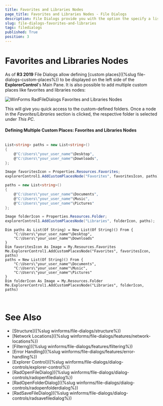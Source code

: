 ```yaml
---
title: Favorites and Libraries Nodes
page_title: Favorites and Libraries Nodes - File Dialogs
description: File Dialogs provide you with the option the specify a list of directories displayed above the Treeview navigation.
slug: file-dialogs-favorites-and-libraries
tags: filedialogs
published: True
position: 3 
---
```


#  Favorites and Libraries Nodes

As of **R3 2019** File Dialogs allow defining [custom places]({%slug file-dialogs-custom-places%}) to be displayed on the left side of the **ExplorerControl**'s Main Pane. It is also possible to add multiple custom places like favorites and libraries nodes:

![WinForms RadFileDialogs Favorites and Libraries Nodes](images/file-dialogs-favorites-and-libraries001.png)

This will give you quick access to the custom-defined folders. Once a node in the *Favorites/Libraries* section is clicked, the respective folder is selected under *This PC*.

#### Defining Multiple Custom Places: Favorites and Libraries Nodes


````C#

List<string> paths = new List<string>()
{
    @"C:\Users\"your_user_name"\Desktop",
    @"C:\Users\"your_user_name"\Downloads", 
};

Image favoritesIcon = Properties.Resources.Favorites;
explorerControl1.AddCustomPlacesNode("Favorites", favoritesIcon, paths);

paths = new List<string>()
{
    @"C:\Users\"your_user_name"\Documents",
    @"C:\Users\"your_user_name"\Music", 
    @"C:\Users\"your_user_name"\Pictures"
};

Image folderIcon = Properties.Resources.Folder;
explorerControl1.AddCustomPlacesNode("Libraries", folderIcon, paths);


````
````VB.NET
Dim paths As List(Of String) = New List(Of String)() From {
    "C:\Users\"your_user_name"\Desktop",
    "C:\Users\"your_user_name"\Downloads"
}
Dim favoritesIcon As Image = My.Resources.Favorites
Me.ExplorerControl1.AddCustomPlacesNode("Favorites", favoritesIcon, paths)
paths = New List(Of String)() From {
    "C:\Users\"your_user_name"\Documents",
    "C:\Users\"your_user_name"\Music",
    "C:\Users\"your_user_name"\Pictures"
}
Dim folderIcon As Image = My.Resources.Folder
Me.ExplorerControl1.AddCustomPlacesNode("Libraries", folderIcon, paths)

 
````


# See Also

* [Structure]({%slug winforms/file-dialogs/structure%})
* [Network Locations]({%slug winforms/file-dialogs/features/network-locations%})
* [Filterng]({%slug winforms/file-dialogs/features/filtering%}) 
* [Error Handling]({%slug winforms/file-dialogs/features/error-handling%})
* [Explorer Control]({%slug winforms/file-dialogs/dialog-controls/explorer-control%})
* [RadOpenFileDialog]({%slug winforms/file-dialogs/dialog-controls/radopenfiledialog%})
* [RadOpenFolderDialog]({%slug winforms/file-dialogs/dialog-controls/radopenfolderdialog%})
* [RadSaveFileDialog]({%slug winforms/file-dialogs/dialog-controls/radsavefiledialog%})
